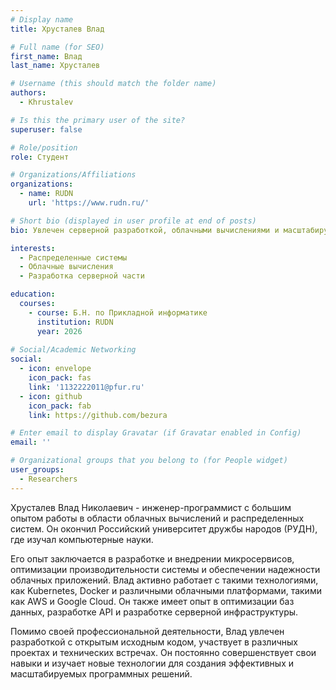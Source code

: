 ```yaml
---
# Display name
title: Хрусталев Влад

# Full name (for SEO)
first_name: Влад
last_name: Хрусталев

# Username (this should match the folder name)
authors:
  - Khrustalev

# Is this the primary user of the site?
superuser: false

# Role/position
role: Студент

# Organizations/Affiliations
organizations:
  - name: RUDN
    url: 'https://www.rudn.ru/'

# Short bio (displayed in user profile at end of posts)
bio: Увлечен серверной разработкой, облачными вычислениями и масштабируемыми архитектурными решениями.

interests:
  - Распределенные системы
  - Облачные вычисления
  - Разработка серверной части

education:
  courses:
    - course: Б.Н. по Прикладной информатике
      institution: RUDN
      year: 2026
    
# Social/Academic Networking
social:
  - icon: envelope
    icon_pack: fas
    link: '1132222011@pfur.ru'
  - icon: github
    icon_pack: fab
    link: https://github.com/bezura

# Enter email to display Gravatar (if Gravatar enabled in Config)
email: ''

# Organizational groups that you belong to (for People widget)
user_groups:
  - Researchers
---
```


Хрусталев Влад Николаевич - инженер-программист с большим опытом работы в области облачных вычислений и распределенных систем. Он окончил Российский университет дружбы народов (РУДН), где изучал компьютерные науки.

Его опыт заключается в разработке и внедрении микросервисов, оптимизации производительности системы и обеспечении надежности облачных приложений. Влад активно работает с такими технологиями, как Kubernetes, Docker и различными облачными платформами, такими как AWS и Google Cloud. Он также имеет опыт в оптимизации баз данных, разработке API и разработке серверной инфраструктуры.

Помимо своей профессиональной деятельности, Влад увлечен разработкой с открытым исходным кодом, участвует в различных проектах и технических встречах. Он постоянно совершенствует свои навыки и изучает новые технологии для создания эффективных и масштабируемых программных решений.

